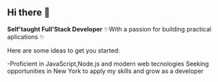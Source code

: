 ## Hi there 👋

**Self'taught Full'Stack Developer**   ✨With a passion for building practical aplications ✨ 

Here are some ideas to get you started:


-Proficient in JavaScript,Node.js and modern web tecnologies
Seeking opportunities in New York to apply my skills and grow as a developer 

